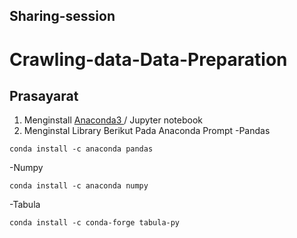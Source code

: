 
## Sharing-session

# Crawling-data-Data-Preparation


## Prasayarat
1. Menginstall [ Anaconda3 ](https://docs.anaconda.com/anaconda/install/windows/) / Jupyter notebook
2. Menginstal Library Berikut Pada Anaconda Prompt
 -Pandas
 ```
 conda install -c anaconda pandas
 ```
 -Numpy
 ```
 conda install -c anaconda numpy 
 ```
 -Tabula
``` 
conda install -c conda-forge tabula-py 
```
